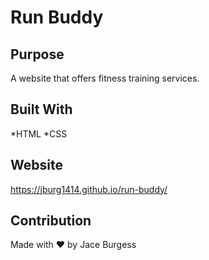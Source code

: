 # Run Buddy

## Purpose
A website that offers fitness training services.

## Built With 
*HTML
*CSS

## Website
https://jburg1414.github.io/run-buddy/

## Contribution
Made with ❤️ by Jace Burgess
